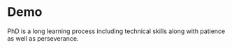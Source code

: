 # Demo
PhD is a long learning process including technical skills along with patience as well as perseverance.
